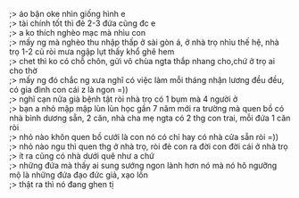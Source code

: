 ;> áo bận oke nhìn giống hình e<br>
;> tài chính tốt thì đẻ 2-3 đứa cũng đc e<br>
;> a ko thích nghèo mạc mà nhìu con<br>
;> mấy ng mà nghèo thu nhập thấp ở sài gòn á, ở nhà trọ nhìu thế hệ, nhà trọ 1-2 củ ròi mưa ngập lụt thấy khổ ghê hem<br>
;> chet thì ko có chỗ chôn, gửi vô chùa ngta thắp nhang cho,chứ ở trọ ai cho thờ<br>
;> mấy ng đó chắc ng xưa nghĩ có việc làm mỗi tháng nhận lương đều đều, có gia đình con cái z là ngon =))<br>
;> nghĩ cạn nửa già bệnh tật ròi nhà trọ có 1 bụm mà 4 người ở<br>
;> bạn a nhỏ mập mập lùn lùn học gần 7 năm mới ra trường mà quen bồ có nhà bình dương sẵn, 2 căn, nhà cha mẹ ngta có 2 thg con trai, mỗi đứa 1 căn ròi<br>
;> nhỏ nào khôn quen bồ cưới là con nó có chỉ hay có nhà cửa sẵn ròi =))<br>
;> nhỏ nào ngu thì quen thg ở nhà trọ, ròi đẻ con ra đời con đời cái ở nhà trọ<br>
;> ít ra cũng có nhà dưới quê như a chứ<br>
;> những đứa mà thấy ai sung sướng ngon lành hơn nó mà nó hô ngưỡng mộ là những  đứa đạo đức giả, xạo lồn<br>
;> thật ra thì nó đang ghen tị
